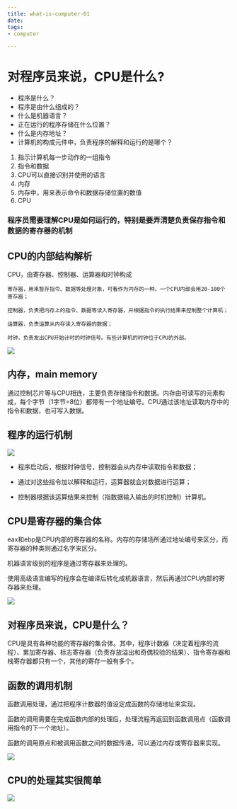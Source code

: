 ```yaml
---
title: what-is-computer-01
date: 
tags:
- computer

---
```


# 对程序员来说，CPU是什么? #

- 程序是什么？     
- 程序是由什么组成的？
- 什么是机器语言？
- 正在运行的程序存储在什么位置？
- 什么是内存地址？
- 计算机的构成元件中，负责程序的解释和运行的是哪个？

<!-- more -->

1. 指示计算机每一步动作的一组指令
2. 指令和数据
3. CPU可以直接识别并使用的语言
4. 内存
5. 内存中，用来表示命令和数据存储位置的数值
6. CPU

### 程序员需要理解CPU是如何运行的，特别是要弄清楚负责保存指令和数据的寄存器的机制
  
## CPU的内部结构解析 ##

CPU，由寄存器、控制器、运算器和时钟构成

    寄存器，用来暂存指令、数据等处理对象，可看作为内存的一种。一个CPU内部会用20-100个寄存器；

    控制器，负责把内存上的指令、数据等读入寄存器，并根据指令的执行结果来控制整个计算机；

    运算器，负责运算从内存读入寄存器的数据；

    时钟，负责发出CPU开始计时的时钟信号。有些计算机的时钟位于CPU的外部。

![](http://ww4.sinaimg.cn/large/691a3013gw1f48jduouctj20ex09k75p.jpg)

## 内存，main memory ##

通过控制芯片等与CPU相连，主要负责存储指令和数据。内存由可读写的元素构成，每个字节（1字节=8位）都带有一个地址编号。CPU通过该地址读取内存中的指令和数据，也可写入数据。

## 程序的运行机制 ##

![](http://ww3.sinaimg.cn/large/691a3013gw1f48jaizpv5j20eo0dxgne.jpg)

- 程序启动后，根据时钟信号，控制器会从内存中读取指令和数据；

- 通过对这些指令加以解释和运行，运算器就会对数据进行运算；

- 控制器根据该运算结果来控制（指数据输入输出的时机控制）计算机。

## CPU是寄存器的集合体 ##

eax和ebp是CPU内部的寄存器的名称。内存的存储场所通过地址编号来区分，而寄存器的种类则通过名字来区分。

机器语言级别的程序是通过寄存器来处理的。

使用高级语言编写的程序会在编译后转化成机器语言，然后再通过CPU内部的寄存器来处理。

![](http://ww3.sinaimg.cn/large/691a3013gw1f48k2ivnzxj20eg07uq4o.jpg)

## 对程序员来说，CPU是什么？ ##

CPU是具有各种功能的寄存器的集合体。其中，程序计数器（决定着程序的流程）、累加寄存器、标志寄存器（负责存放溢出和奇偶校验的结果）、指令寄存器和栈寄存器都只有一个，其他的寄存一般有多个。

## 函数的调用机制 ##

函数调用处理，通过把程序计数器的值设定成函数的存储地址来实现。

函数的调用需要在完成函数内部的处理后，处理流程再返回到函数调用点（函数调用指令的下一个地址）。

函数的调用原点和被调用函数之间的数据传递，可以通过内存或寄存器来实现。

![](http://ww3.sinaimg.cn/large/691a3013gw1f48lq66zp4j20en0b9wgg.jpg)

## CPU的处理其实很简单 ##

![](http://ww2.sinaimg.cn/large/691a3013gw1f48mio49goj20eu04p755.jpg)



